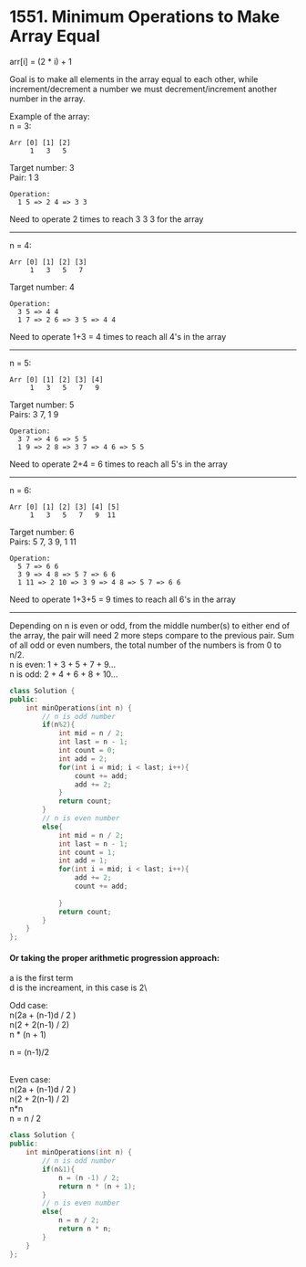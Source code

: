 # 1551. Minimum Operations to Make Array Equal
arr[i] = (2 * i) + 1 

Goal is to make all elements in the array equal to each other, while increment/decrement a number we must decrement/increment another number in the array. 

Example of the array:\
n = 3:
```
Arr [0] [1] [2]  
     1   3   5
```
Target number: 3\
Pair: 1 3
```
Operation: 
  1 5 => 2 4 => 3 3
```
Need to operate 2 times to reach 3 3 3 for the array
___
n = 4:
```
Arr [0] [1] [2] [3]
     1   3   5   7
```
Target number: 4
```
Operation: 
  3 5 => 4 4
  1 7 => 2 6 => 3 5 => 4 4
  ```

Need to operate 1+3 = 4 times to reach all 4's in the array
___
n = 5:
```
Arr [0] [1] [2] [3] [4]
     1   3   5   7   9
```
Target number: 5\
Pairs: 3 7, 1 9
```
Operation: 
  3 7 => 4 6 => 5 5
  1 9 => 2 8 => 3 7 => 4 6 => 5 5
```
Need to operate 2+4 = 6 times to reach all 5's in the array
___
n = 6:
```
Arr [0] [1] [2] [3] [4] [5]
     1   3   5   7   9  11
```
Target number: 6\
Pairs: 5 7, 3 9, 1 11
```
Operation: 
  5 7 => 6 6
  3 9 => 4 8 => 5 7 => 6 6
  1 11 => 2 10 => 3 9 => 4 8 => 5 7 => 6 6
```
Need to operate 1+3+5 = 9 times to reach all 6's in the array
***
Depending on n is even or odd, from the middle number(s) to either end of the array, the pair will need 2 more steps compare to the previous pair. Sum of all odd or even numbers, the total number of the numbers is from 0 to n/2. \
n is even: 1 + 3 + 5 + 7 + 9...\
n is odd: 2 + 4 + 6 + 8 + 10...

```cpp
class Solution {
public:
    int minOperations(int n) {
        // n is odd number
        if(n%2){
            int mid = n / 2;
            int last = n - 1;
            int count = 0;
            int add = 2;
            for(int i = mid; i < last; i++){
                count += add;
                add += 2;
            }
            return count;
        }
        // n is even number
        else{
            int mid = n / 2;
            int last = n - 1;
            int count = 1;
            int add = 1;
            for(int i = mid; i < last; i++){
                add += 2;
                count += add;
                
            }
            return count;
        }
    }
};
```
#### Or taking the proper arithmetic progression approach:
a is the first term\
d is the increament, in this case is 2\

Odd case: \
n(2a + (n-1)d / 2 ) \
n(2 + 2(n-1) / 2) \
n * (n + 1) 

n = (n-1)/2

\
Even case: \
n(2a + (n-1)d / 2 ) \
n(2 + 2(n-1) / 2) \
n*n \
n = n / 2


```cpp
class Solution {
public:
    int minOperations(int n) {
        // n is odd number
        if(n&1){
            n = (n -1) / 2;
            return n * (n + 1);
        }
        // n is even number
        else{
            n = n / 2;
            return n * n;
        }
    }
};
```
